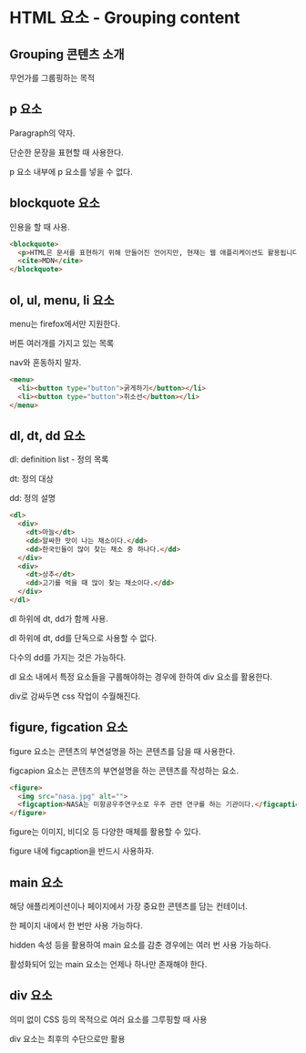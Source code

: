 # HTML 요소 - Grouping content

## Grouping 콘텐츠 소개

무언가를 그룹핑하는 목적

## p 요소

Paragraph의 약자.

단순한 문장을 표현할 때 사용한다.

p 요소 내부에 p 요소를 넣을 수 없다.

## blockquote 요소

인용을 할 때 사용.

```html
<blockquote>
  <p>HTML은 문서를 표현하기 위해 만들어진 언어지만, 현재는 웹 애플리케이션도 활용됩니다.</p>
  <cite>MDN</cite>
</blockquote>
```

## ol, ul, menu, li 요소

menu는 firefox에서만 지원한다.

버튼 여러개를 가지고 있는 목록

nav와 혼동하지 말자.

```html
<menu>
  <li><button type="button">굵게하기</button></li>
  <li><button type="button">취소선</button></li>
</menu>
```

## dl, dt, dd 요소

dl: definition list - 정의 목록

dt: 정의 대상

dd: 정의 설명

```html
<dl>
  <div>
    <dt>마늘</dt>
    <dd>알싸한 맛이 나는 채소이다.</dd>
    <dd>한국인들이 많이 찾는 채소 중 하나다.</dd>
  </div>
  <div>
    <dt>상추</dt>
    <dd>고기를 먹을 때 많이 찾는 채소이다.</dd>
  </div>
</dl>
```

dl 하위에 dt, dd가 함께 사용.

dl 하위에 dt, dd를 단독으로 사용할 수 없다.

다수의 dd를 가지는 것은 가능하다.

dl 요소 내에서 특정 요소들을 구룹해야하는 경우에 한하여 div 요소를 활용한다.

div로 감싸두면 css 작업이 수월해진다.

## figure, figcation 요소

figure 요소는 콘텐츠의 부연설명을 하는 콘텐츠를 담을 때 사용한다.

figcapion 요소는 콘텐츠의 부연설명을 하는 콘텐츠를 작성하는 요소.

```html
<figure>
  <img src="nasa.jpg" alt="">
  <figcaption>NASA는 미항공우주연구소로 우주 관련 연구를 하는 기관이다.</figcaption>
</figure>
```

figure는 이미지, 비디오 등 다양한 매체를 활용할 수 있다.

figure 내에 figcaption을 반드시 사용하자.

## main 요소

해당 애플리케이션이나 페이지에서 가장 중요한 콘텐츠를 담는 컨테이너.

한 페이지 내에서 한 번만 사용 가능하다.

hidden 속성 등을 활용하여 main 요소를 감춘 경우에는 여러 번 사용 가능하다.

활성화되어 있는 main 요소는 언제나 하나만 존재해야 한다.

## div 요소

의미 없이 CSS 등의 목적으로 여러 요소를 그루핑할 때 사용

div 요소는 최후의 수단으로만 활용
